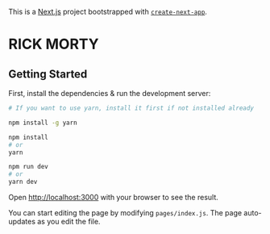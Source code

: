 This is a [Next.js](https://nextjs.org/) project bootstrapped with [`create-next-app`](https://github.com/vercel/next.js/tree/canary/packages/create-next-app).

# RICK MORTY

## Getting Started

First, install the dependencies & run the development server:


```bash
# If you want to use yarn, install it first if not installed already

npm install -g yarn

npm install
# or
yarn

npm run dev
# or
yarn dev
```

Open [http://localhost:3000](http://localhost:3000) with your browser to see the result.

You can start editing the page by modifying `pages/index.js`. The page auto-updates as you edit the file.
